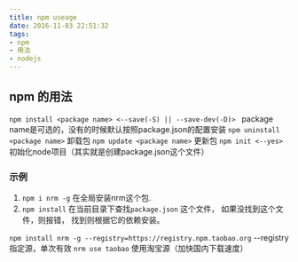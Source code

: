 ```yaml
---
title: npm useage
date: 2016-11-03 22:51:32
tags:
- npm
- 用法
- nodejs
---
```


## npm 的用法

`npm install <package name> <--save(-S) || --save-dev(-D)> ` package name是可选的，没有的时候默认按照package.json的配置安装
`npm uninstall <package name>` 卸载包
`npm update <package name>` 更新包
`npm init <--yes>` 初始化node项目（其实就是创建package.json这个文件）


### 示例

1. `npm i nrm -g` 在全局安装nrm这个包.
2. `npm install` 在当前目录下查找`package.json` 这个文件， 如果没找到这个文件，则报错， 找到则根据它的依赖安装。

`npm install nrm -g --registry=https://registry.npm.taobao.org` --registry指定源，单次有效
`nrm use taobao` 使用淘宝源（加快国内下载速度）